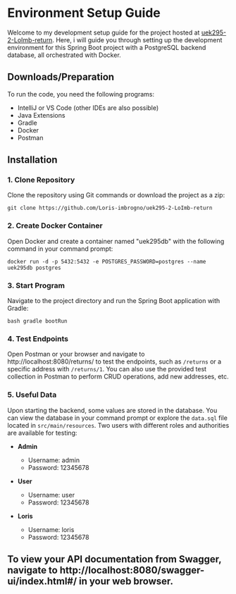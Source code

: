 # Environment Setup Guide

Welcome to my development setup guide for the project hosted at [uek295-2-LoImb-return](https://github.com/Loris-imbrogno/uek295-2-LoImb-return). Here, i will guide you through setting up the development environment for this Spring Boot project with a PostgreSQL backend database, all orchestrated with Docker.

## Downloads/Preparation

To run the code, you need the following programs:

- IntelliJ or VS Code (other IDEs are also possible)
- Java Extensions
- Gradle
- Docker
- Postman

## Installation

### 1. Clone Repository

Clone the repository using Git commands or download the project as a zip:

```
git clone https://github.com/Loris-imbrogno/uek295-2-LoImb-return
```

### 2. Create Docker Container

Open Docker and create a container named "uek295db" with the following command in your command prompt:

```
docker run -d -p 5432:5432 -e POSTGRES_PASSWORD=postgres --name uek295db postgres
```

### 3. Start Program

Navigate to the project directory and run the Spring Boot application with Gradle:

```
bash gradle bootRun
```

### 4. Test Endpoints

Open Postman or your browser and navigate to http://localhost:8080/returns/ to test the endpoints, such as `/returns` or a specific address with `/returns/1`. You can also use the provided test collection in Postman to perform CRUD operations, add new addresses, etc.

### 5. Useful Data

Upon starting the backend, some values are stored in the database. You can view the database in your command prompt or explore the `data.sql` file located in `src/main/resources`. Two users with different roles and authorities are available for testing:

- **Admin**
  - Username: admin
  - Password: 12345678

- **User**
  - Username: user
  - Password: 12345678

- **Loris**
  - Username: loris
  - Password: 12345678

## To view your API documentation from Swagger, navigate to http://localhost:8080/swagger-ui/index.html#/ in your web browser.
